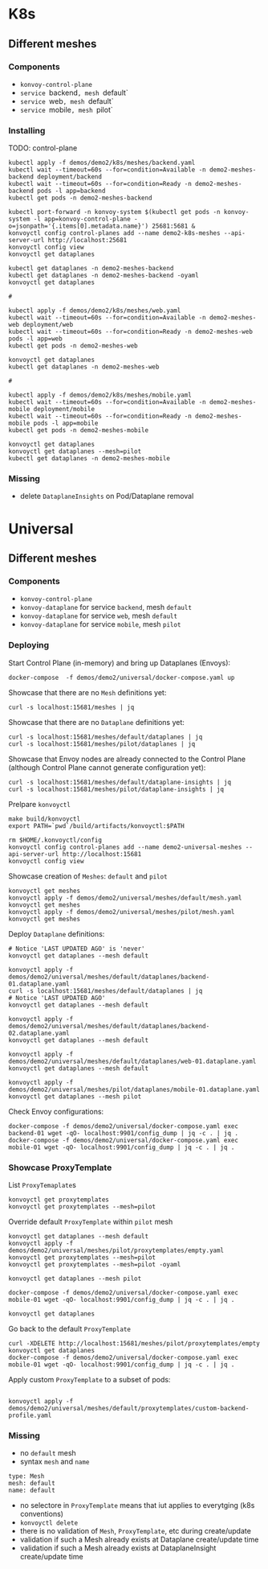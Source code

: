 # K8s

## Different meshes

### Components
 
* `konvoy-control-plane`
* `service `backend`, mesh `default`
* `service `web`, mesh `default`
* `service `mobile`, mesh `pilot`

### Installing

TODO: control-plane

```
kubectl apply -f demos/demo2/k8s/meshes/backend.yaml
kubectl wait --timeout=60s --for=condition=Available -n demo2-meshes-backend deployment/backend
kubectl wait --timeout=60s --for=condition=Ready -n demo2-meshes-backend pods -l app=backend
kubectl get pods -n demo2-meshes-backend

kubectl port-forward -n konvoy-system $(kubectl get pods -n konvoy-system -l app=konvoy-control-plane -o=jsonpath='{.items[0].metadata.name}') 25681:5681 &
konvoyctl config control-planes add --name demo2-k8s-meshes --api-server-url http://localhost:25681
konvoyctl config view
konvoyctl get dataplanes

kubectl get dataplanes -n demo2-meshes-backend
kubectl get dataplanes -n demo2-meshes-backend -oyaml
konvoyctl get dataplanes

#

kubectl apply -f demos/demo2/k8s/meshes/web.yaml
kubectl wait --timeout=60s --for=condition=Available -n demo2-meshes-web deployment/web
kubectl wait --timeout=60s --for=condition=Ready -n demo2-meshes-web pods -l app=web
kubectl get pods -n demo2-meshes-web

konvoyctl get dataplanes
kubectl get dataplanes -n demo2-meshes-web

#

kubectl apply -f demos/demo2/k8s/meshes/mobile.yaml
kubectl wait --timeout=60s --for=condition=Available -n demo2-meshes-mobile deployment/mobile
kubectl wait --timeout=60s --for=condition=Ready -n demo2-meshes-mobile pods -l app=mobile
kubectl get pods -n demo2-meshes-mobile

konvoyctl get dataplanes
konvoyctl get dataplanes --mesh=pilot
kubectl get dataplanes -n demo2-meshes-mobile

```

### Missing

- delete `DataplaneInsights` on Pod/Dataplane removal

# Universal

## Different meshes

### Components
 
* `konvoy-control-plane`
* `konvoy-dataplane` for service  `backend`, mesh `default`
* `konvoy-dataplane` for service  `web`, mesh `default`
* `konvoy-dataplane` for service  `mobile`, mesh `pilot`

### Deploying

Start Control Plane (in-memory) and bring up Dataplanes (Envoys):
```
docker-compose  -f demos/demo2/universal/docker-compose.yaml up
```

Showcase that there are no `Mesh` definitions yet:
```
curl -s localhost:15681/meshes | jq
```

Showcase that there are no `Dataplane` definitions yet:
```
curl -s localhost:15681/meshes/default/dataplanes | jq
curl -s localhost:15681/meshes/pilot/dataplanes | jq
```

Showcase that Envoy nodes are already connected to the Control Plane (although Control Plane cannot generate configuration yet):
```
curl -s localhost:15681/meshes/default/dataplane-insights | jq
curl -s localhost:15681/meshes/pilot/dataplane-insights | jq
```

Prelpare `konvoyctl`
```
make build/konvoyctl
export PATH=`pwd`/build/artifacts/konvoyctl:$PATH

rm $HOME/.konvoyctl/config
konvoyctl config control-planes add --name demo2-universal-meshes --api-server-url http://localhost:15681
konvoyctl config view
```

Showcase creation of `Meshes`: `default` and `pilot`
```
konvoyctl get meshes
konvoyctl apply -f demos/demo2/universal/meshes/default/mesh.yaml
konvoyctl get meshes
konvoyctl apply -f demos/demo2/universal/meshes/pilot/mesh.yaml
konvoyctl get meshes
```

Deploy `Dataplane` definitions:
```
# Notice 'LAST UPDATED AGO' is 'never'
konvoyctl get dataplanes --mesh default

konvoyctl apply -f demos/demo2/universal/meshes/default/dataplanes/backend-01.dataplane.yaml
curl -s localhost:15681/meshes/default/dataplanes | jq
# Notice 'LAST UPDATED AGO'
konvoyctl get dataplanes --mesh default

konvoyctl apply -f demos/demo2/universal/meshes/default/dataplanes/backend-02.dataplane.yaml
konvoyctl get dataplanes --mesh default

konvoyctl apply -f demos/demo2/universal/meshes/default/dataplanes/web-01.dataplane.yaml
konvoyctl get dataplanes --mesh default

konvoyctl apply -f demos/demo2/universal/meshes/pilot/dataplanes/mobile-01.dataplane.yaml
konvoyctl get dataplanes --mesh pilot
```

Check Envoy configurations:
```
docker-compose -f demos/demo2/universal/docker-compose.yaml exec backend-01 wget -qO- localhost:9901/config_dump | jq -c . | jq .
docker-compose -f demos/demo2/universal/docker-compose.yaml exec mobile-01 wget -qO- localhost:9901/config_dump | jq -c . | jq .
```

### Showcase ProxyTemplate

List `ProxyTemaplate`s
```
konvoyctl get proxytemplates
konvoyctl get proxytemplates --mesh=pilot
```

Override default `ProxyTemplate` within `pilot` mesh
```
konvoyctl get dataplanes --mesh default
konvoyctl apply -f demos/demo2/universal/meshes/pilot/proxytemplates/empty.yaml
konvoyctl get proxytemplates --mesh=pilot
konvoyctl get proxytemplates --mesh=pilot -oyaml

konvoyctl get dataplanes --mesh pilot

docker-compose -f demos/demo2/universal/docker-compose.yaml exec mobile-01 wget -qO- localhost:9901/config_dump | jq -c . | jq .

konvoyctl get dataplanes
```

Go back to the default `ProxyTemplate`
```
curl -XDELETE http://localhost:15681/meshes/pilot/proxytemplates/empty
konvoyctl get dataplanes
docker-compose -f demos/demo2/universal/docker-compose.yaml exec mobile-01 wget -qO- localhost:9901/config_dump | jq -c . | jq .
```

Apply custom `ProxyTemplate` to a subset of pods:
```

konvoyctl apply -f demos/demo2/universal/meshes/default/proxytemplates/custom-backend-profile.yaml
```

### Missing

- no `default` mesh
- syntax `mesh` and `name`
```
type: Mesh
mesh: default
name: default
```
- no selectore in `ProxyTemplate` means that iut applies to everytging (k8s conventions)
- `konvoyctl delete`
- there is no validation of `Mesh`, `ProxyTemplate`, etc during create/update
- validation if such a Mesh already exists at Dataplane create/update time
- validation if such a Mesh already exists at DataplaneInsight create/update time
